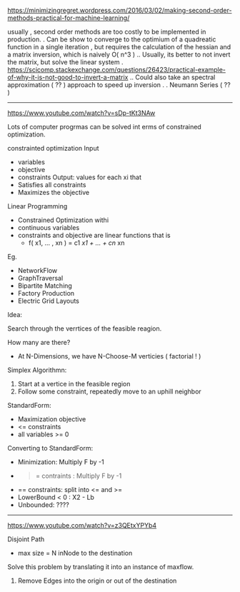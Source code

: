 <https://minimizingregret.wordpress.com/2016/03/02/making-second-order-methods-practical-for-machine-learning/>

usually , second order methods are too costly to be implemented in production.
    . Can be show to converge to the optimium of a quadreatic function in a single iteration , but requires the calculation of the hessian and a matrix inversion, which is naively O( n^3 )
        .. Usually, its better to not invert the matrix, but solve the linear system . <https://scicomp.stackexchange.com/questions/26423/practical-example-of-why-it-is-not-good-to-invert-a-matrix>
        .. Could also take an spectral approximation ( ?? ) approach to speed up inversion .
    . Neumann Series ( ?? )

___


<https://www.youtube.com/watch?v=sDp-tKt3NAw>

Lots of computer progrmas can be solved int erms of constrained optimization.

constrainted optimization
Input

* variables
* objective
* constraints
Output: values for each xi that
* Satisfies all constraints
* Maximizes the objective

Linear Programming

* Constrained Optimization withi
* continuous variables
* constraints and objective are linear functions that is
  * f( x1, ... , xn ) = c1 *x1 + ... + cn* xn

Eg.

* NetworkFlow
* GraphTraversal
* Bipartite Matching
* Factory Production
* Electric Grid Layouts

Idea:

Search through the verrtices of the feasible reagion.

How many are there?

* At N-Dimensions, we have N-Choose-M verticies ( factorial ! )

Simplex Algorithmn:

1. Start at a vertice in the feasible region
2. Follow some constraint, repeatedly move to an uphill neighbor

StandardForm:

* Maximization objective
* <= constraints
* all variables >= 0

Converting to StandardForm:

* Minimization: Multiply F by -1
* >= contraints : Multiply F by -1
* == constraints: split into <= and >=
* LowerBound < 0 : X2 - Lb
* Unbounded: ????
  
___



<https://www.youtube.com/watch?v=z3QEtxYPYb4>

Disjoint Path

* max size = N inNode to the destination

Solve this problem by translating it into an instance of maxflow.

1. Remove Edges into the origin or out of the destination
